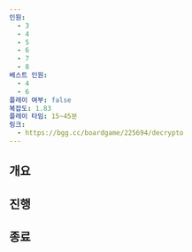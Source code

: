 ```yaml
---
인원:
  - 3
  - 4
  - 5
  - 6
  - 7
  - 8
베스트 인원:
  - 4
  - 6
플레이 여부: false
복잡도: 1.83
플레이 타임: 15~45분
링크:
  - https://bgg.cc/boardgame/225694/decrypto
---
```

## 개요
## 진행
## 종료